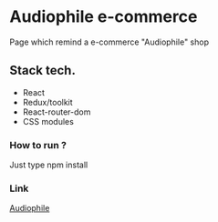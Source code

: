 <h1>Audiophile e-commerce</h1>
<p>Page which remind a e-commerce "Audiophile" shop</p>

<h2>Stack tech.</h2>
<ul>
 <li>React</li>
 <li>Redux/toolkit</li>
 <li>React-router-dom</li>
 <li>CSS modules</li>
</ul>

<h3>How to run ? </h3>
<p>Just type npm install</p>

<h3>Link</h3>
<a href='https://dainty-baklava-2feebc.netlify.app/'>Audiophile</a>
